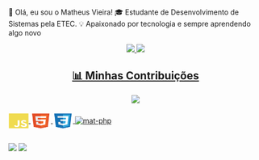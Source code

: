 👋 Olá, eu sou o Matheus Vieira!
🎓 Estudante de Desenvolvimento de Sistemas pela ETEC.
💡 Apaixonado por tecnologia e sempre aprendendo algo novo
<div align="center">
  <a href="https://github.com/matvieira7">
  <img height="180em" src="https://github-readme-stats.vercel.app/api?username=matvieira7&show_icons=true&theme=dark&include_all_commits=true&count_private=true"/>
  <img height="180em" src="https://github-readme-stats.vercel.app/api/top-langs/?username=matvieira7&layout=compact&langs_count=7&theme=dark"/>
</div>

<div align="center">
  <h2>📊 Minhas Contribuições</h2>
  <img src="https://github-readme-streak-stats.herokuapp.com/?user=matvieira7&theme=dark&hide_border=true"/>
</div>

  
  <div style="display: inline_block"><br>
  <img align="center" alt="mat-Js" height="30" width="40" src="https://raw.githubusercontent.com/devicons/devicon/master/icons/javascript/javascript-plain.svg">
  <img align="center" alt="mat-HTML" height="30" width="40" src="https://raw.githubusercontent.com/devicons/devicon/master/icons/html5/html5-original.svg">
  <img align="center" alt="mat-CSS" height="30" width="40" src="https://raw.githubusercontent.com/devicons/devicon/master/icons/css3/css3-original.svg">
  <img align="center" alt="mat-php" height="30" width="40" src="https://cdn.jsdelivr.net/gh/devicons/devicon/icons/php/php-original.svg" />
    
</div>
  
   ##
  <div> 
  <a href="https://instagram.com/vieira._math" target="_blank"><img src="https://img.shields.io/badge/-Instagram-%23E4405F?style=for-the-badge&logo=instagram&logoColor=white" target="_blank"></a>
  <a href="https://www.linkedin.com/in/matheus-vieira-b28b06258/" target="_blank"><img src="https://img.shields.io/badge/-LinkedIn-%230077B5?style=for-the-badge&logo=linkedin&logoColor=white" target="_blank"></a> 
 
 
</div>
